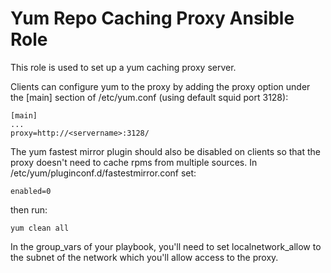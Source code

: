 # Yum Repo Caching Proxy Ansible Role

This role is used to set up a yum caching proxy server. 

Clients can configure yum to the proxy by adding the proxy option under the [main] section of /etc/yum.conf (using default squid port 3128):
```
[main]
...
proxy=http://<servername>:3128/
```

The yum fastest mirror plugin should also be disabled on clients so that the proxy doesn't need to cache rpms from multiple sources.
In /etc/yum/pluginconf.d/fastestmirror.conf set:
```
enabled=0
```
then run:
```
yum clean all
```

In the group_vars of your playbook, you'll need to set localnetwork_allow to the subnet of the network which you'll allow access to the proxy.
